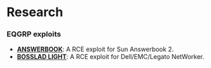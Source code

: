 # Research

### EQGRP exploits

* **[ANSWERBOOK](exploits/answerbook.md)**: A RCE exploit for Sun Answerbook 2.
* **[BOSSLAD LIGHT](exploits/bl_light.md)**: A RCE exploit for Dell/EMC/Legato NetWorker.
